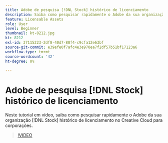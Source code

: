 ```yaml
---
title: Adobe de pesquisa [!DNL Stock] histórico de licenciamento
description: Saiba como pesquisar rapidamente o Adobe da sua organização [!DNL Stock] histórico de licenciamento no Creative Cloud para corporações
feature: Licensable Assets
role: User
level: Beginner
thumbnail: kt-8212.jpg
kt: 8212
exl-id: 37115223-2df8-40d7-88f4-c9cfa12e63bf
source-git-commit: e39efe0f7afc4e3e970ea7f2df57b51bf17123a6
workflow-type: tm+mt
source-wordcount: '42'
ht-degree: 0%

---
```


# Adobe de pesquisa [!DNL Stock] histórico de licenciamento

Neste tutorial em vídeo, saiba como pesquisar rapidamente o Adobe da sua organização [!DNL Stock] histórico de licenciamento no Creative Cloud para corporações.

>[!VIDEO](https://video.tv.adobe.com/v/335327?hidetitle=true)
